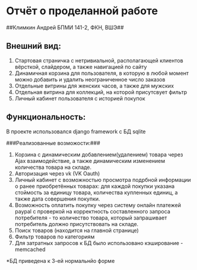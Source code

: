 # Отчёт о проделанной работе #

##Климкин Андрей БПМИ 141-2, ФКН, ВШЭ##

## Внешний вид: ##

1. Стартовая страничка с нетривиальной, располагающей клиентов вёрсткой, слайдером, а также навигацией по сайту
2. Динамичная корзина для пользователя, в которую в любой момент можно добавить и удалить неограниченное число заказов
3. Отдельные витрины для женских часов, а также для мужских
4. Отдельная витрина для коллекций, на которой присутсвует фильтр
5. Личный кабинет пользователя с историей покупок

## Функциональность: ##
В проекте использовался django framework с БД sqlite

###Реализованные возможости:###

1. Корзина с динамическим добавлением(удалением) товара через Ajax взаимодействие, а также динамическим изменением количества товара на складе.
2. Авторизация через vk (VK Oauth)
3. Личный кабинет с возможностью просмотра подрбной информации о ранее приобретённых товарах: для каждой покупки указана стоймость за единицу товара, количества купленных единиц, а также дата совершения покупки.
4. Возможность оплатить покупку через систему онлайн платежей paypal с проверкой на корректность составленного запроса потребителя - то количество товара, который запрашивает потребитель должно присутствовать на складе.
5. Поиск товаров (находится на главной странице)
6. Фильтр товаров по категориям
7. Для затратных запросов к БД было использовано кэширование - memcached

*БД приведена к 3-ей нормальнйо форме
